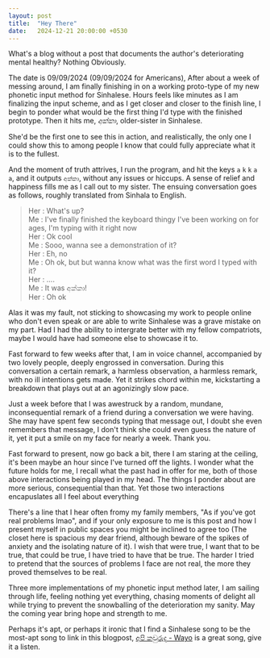 ```yaml
---
layout: post
title:  "Hey There"
date:   2024-12-21 20:00:00 +0530
---
```


What's a blog without a post that documents the author's deteriorating mental healthy? Nothing Obviously.

The date is 09/09/2024 (09/09/2024 for Americans), 
After about a week of messing around, I am finally finishing in on a working proto-type of my new phonetic input method for Sinhalese. Hours feels like minutes as I am finalizing the input scheme, and as I get closer and closer to the finish line, I begin to ponder what would be the first thing I'd type with the finished prototype. Then it hits me, *අක්කා*, older-sister in Sinhalese. 
   
She'd be the first one to see this in action, and realistically, the only one I could show this to among people I know that could fully appreciate what it is to the fullest.   

And the moment of truth attrives, I run the program, and hit the keys `a` `k` `k` `a` `a`, and it outputs `අක්කා`, without any issues or hiccups. A sense of relief and happiness fills me as I call out to my sister.
The ensuing conversation goes as follows, roughly translated from Sinhala to English.
> Her : What's up?   
Me : I've finally finished the keyboard thingy I've been working on for ages, I'm typing with it right now   
Her : Ok cool   
Me : Sooo, wanna see a demonstration of it?   
Her : Eh, no  
Me : Oh ok, but but wanna know what was the first word I typed with it?   
Her : ....   
Me : It was අක්කා!   
Her : Oh ok
  
Alas it was my fault, not sticking to showcasing my work to people online who don't even speak or are able to write Sinhalese was a grave mistake on my part. Had I had the ability to intergrate better with my fellow compatriots, maybe I would have had someone else to showcase it to.
   
Fast forward to few weeks after that, I am in voice channel, accompanied by two lovely people, deeply engrossed in conversation. During this conversation a certain remark, a harmless observation, a harmless remark, with no ill intentions gets made. Yet it strikes chord within me, kickstarting a breakdown that plays out at an agonizingly slow pace.   
   
Just a week before that I was awestruck by a random, mundane, inconsequential remark of a friend during a conversation we were having. She may have spent few seconds typing that message out, I doubt she even remembers that message, I don't think she could even guess the nature of it, yet it put a smile on my face for nearly a week. Thank you.
   
Fast forward to present, now go back a bit, there I am staring at the ceiling, it's been maybe an hour since I've turned off the lights. I wonder what the future holds for me, I recall what the past had in offer for me, both of those above interactions being played in my head. The things I ponder about are more serious, consequential than that. Yet those two interactions encapuslates all I feel about everything
   
There's a line that I hear often fromy my family members, "As if you've got real problems lmao", and if your only exposure to me is this post and how I present myself in public spaces you might be inclined to agree too (The closet here is spacious my dear friend, although beware of the spikes of anxiety and the isolating nature of it). I wish that were true, I want that to be true, that could be true, I have tried to have that be true. The harder I tried to pretend that the sources of problems I face are not real, the more they proved themselves to be real.
   
Three more implementations of my phonetic input method later, I am sailing through life, feeling nothing yet everything, chasing moments of delight all while trying to prevent the snowballing of the deterioration my sanity. May the coming year bring hope and strength to me.
   
Perhaps it's apt, or perhaps it ironic that I find a Sinhalese song to be the most-apt song to link in this blogpost, [අපි කවුරුද - Wayo](https://youtu.be/kG9TMaXvRW8) is a great song, give it a listen.